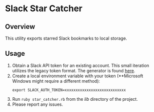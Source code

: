 # Slack Star Catcher

## Overview

This utility exports starred Slack bookmarks to local storage.

## Usage

1) Obtain a Slack API token for an existing account. This small iteration utilizes the legacy token format. The generator is found [here](https://api.slack.com/custom-integrations/legacy-tokens).
2) Create a local environment variable with your token (**Microsoft Windows might require a different method):
    ```
    export SLACK_AUTH_TOKEN=xxxxxxxxxxxxxxxxxxxxxxxxxxxx
    ```
3) Run `ruby star_catcher.rb` from the *lib* directory of the project.
4) Please report any issues.

